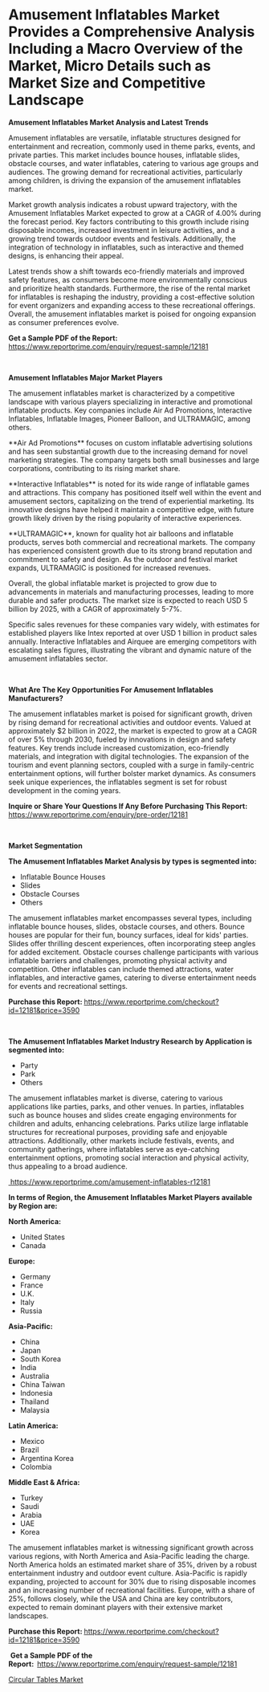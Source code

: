 <p><h1>Amusement Inflatables Market Provides a Comprehensive Analysis Including a Macro Overview of the Market, Micro Details such as Market Size and Competitive Landscape</h1></p><p><strong>Amusement Inflatables Market Analysis and Latest Trends</strong></p>
<p><p>Amusement inflatables are versatile, inflatable structures designed for entertainment and recreation, commonly used in theme parks, events, and private parties. This market includes bounce houses, inflatable slides, obstacle courses, and water inflatables, catering to various age groups and audiences. The growing demand for recreational activities, particularly among children, is driving the expansion of the amusement inflatables market.</p><p>Market growth analysis indicates a robust upward trajectory, with the Amusement Inflatables Market expected to grow at a CAGR of 4.00% during the forecast period. Key factors contributing to this growth include rising disposable incomes, increased investment in leisure activities, and a growing trend towards outdoor events and festivals. Additionally, the integration of technology in inflatables, such as interactive and themed designs, is enhancing their appeal.</p><p>Latest trends show a shift towards eco-friendly materials and improved safety features, as consumers become more environmentally conscious and prioritize health standards. Furthermore, the rise of the rental market for inflatables is reshaping the industry, providing a cost-effective solution for event organizers and expanding access to these recreational offerings. Overall, the amusement inflatables market is poised for ongoing expansion as consumer preferences evolve.</p></p>
<p><strong>Get a Sample PDF of the Report:&nbsp;</strong> <a href="https://www.reportprime.com/enquiry/request-sample/12181?utm_campaign=3066&utm_medium=2&utm_source=Github&utm_content=ia&utm_term=18032025&utm_id=amusement-inflatables">https://www.reportprime.com/enquiry/request-sample/12181</a></p>
<p>&nbsp;</p>
<p><strong>Amusement Inflatables Major Market Players</strong></p>
<p><p>The amusement inflatables market is characterized by a competitive landscape with various players specializing in interactive and promotional inflatable products. Key companies include Air Ad Promotions, Interactive Inflatables, Inflatable Images, Pioneer Balloon, and ULTRAMAGIC, among others.</p><p>**Air Ad Promotions** focuses on custom inflatable advertising solutions and has seen substantial growth due to the increasing demand for novel marketing strategies. The company targets both small businesses and large corporations, contributing to its rising market share.</p><p>**Interactive Inflatables** is noted for its wide range of inflatable games and attractions. This company has positioned itself well within the event and amusement sectors, capitalizing on the trend of experiential marketing. Its innovative designs have helped it maintain a competitive edge, with future growth likely driven by the rising popularity of interactive experiences.</p><p>**ULTRAMAGIC**, known for quality hot air balloons and inflatable products, serves both commercial and recreational markets. The company has experienced consistent growth due to its strong brand reputation and commitment to safety and design. As the outdoor and festival market expands, ULTRAMAGIC is positioned for increased revenues.</p><p>Overall, the global inflatable market is projected to grow due to advancements in materials and manufacturing processes, leading to more durable and safer products. The market size is expected to reach USD 5 billion by 2025, with a CAGR of approximately 5-7%.</p><p>Specific sales revenues for these companies vary widely, with estimates for established players like Intex reported at over USD 1 billion in product sales annually. Interactive Inflatables and Airquee are emerging competitors with escalating sales figures, illustrating the vibrant and dynamic nature of the amusement inflatables sector.</p></p>
<p>&nbsp;</p>
<p><strong>What Are The Key Opportunities For Amusement Inflatables Manufacturers?</strong></p>
<p><p>The amusement inflatables market is poised for significant growth, driven by rising demand for recreational activities and outdoor events. Valued at approximately $2 billion in 2022, the market is expected to grow at a CAGR of over 5% through 2030, fueled by innovations in design and safety features. Key trends include increased customization, eco-friendly materials, and integration with digital technologies. The expansion of the tourism and event planning sectors, coupled with a surge in family-centric entertainment options, will further bolster market dynamics. As consumers seek unique experiences, the inflatables segment is set for robust development in the coming years.</p></p>
<p><strong>Inquire or Share Your Questions If Any Before Purchasing This Report:</strong> <a href="https://www.reportprime.com/enquiry/pre-order/12181?utm_campaign=3066&utm_medium=2&utm_source=Github&utm_content=ia&utm_term=18032025&utm_id=amusement-inflatables">https://www.reportprime.com/enquiry/pre-order/12181</a></p>
<p>&nbsp;</p>
<p><strong>Market Segmentation</strong></p>
<p><strong>The Amusement Inflatables Market Analysis by types is segmented into:</strong></p>
<p><ul><li>Inflatable Bounce Houses</li><li>Slides</li><li>Obstacle Courses</li><li>Others</li></ul></p>
<p><p>The amusement inflatables market encompasses several types, including inflatable bounce houses, slides, obstacle courses, and others. Bounce houses are popular for their fun, bouncy surfaces, ideal for kids' parties. Slides offer thrilling descent experiences, often incorporating steep angles for added excitement. Obstacle courses challenge participants with various inflatable barriers and challenges, promoting physical activity and competition. Other inflatables can include themed attractions, water inflatables, and interactive games, catering to diverse entertainment needs for events and recreational settings.</p></p>
<p><strong>Purchase this Report:&nbsp;</strong><a href="https://www.reportprime.com/checkout?id=12181&price=3590&utm_campaign=3066&utm_medium=2&utm_source=Github&utm_content=ia&utm_term=18032025&utm_id=amusement-inflatables">https://www.reportprime.com/checkout?id=12181&price=3590</a></p>
<p>&nbsp;</p>
<p><strong>The Amusement Inflatables Market Industry Research by Application is segmented into:</strong></p>
<p><ul><li>Party</li><li>Park</li><li>Others</li></ul></p>
<p><p>The amusement inflatables market is diverse, catering to various applications like parties, parks, and other venues. In parties, inflatables such as bounce houses and slides create engaging environments for children and adults, enhancing celebrations. Parks utilize large inflatable structures for recreational purposes, providing safe and enjoyable attractions. Additionally, other markets include festivals, events, and community gatherings, where inflatables serve as eye-catching entertainment options, promoting social interaction and physical activity, thus appealing to a broad audience.</p></p>
<p><a href="https://www.reportprime.com/amusement-inflatables-r12181?utm_campaign=3066&utm_medium=2&utm_source=Github&utm_content=ia&utm_term=18032025&utm_id=amusement-inflatables">&nbsp;https://www.reportprime.com/amusement-inflatables-r12181</a></p>
<p><strong>In terms of Region, the Amusement Inflatables Market Players available by Region are:</strong></p>
<p>
    <p> <strong> North America: </strong>
        <ul>
            <li>United States</li>
            <li>Canada</li>
        </ul>
        </p> 
    <p> <strong> Europe: </strong>
        <ul>
            <li>Germany</li>
            <li>France</li>
            <li>U.K.</li>
            <li>Italy</li>
            <li>Russia</li>
        </ul>
        </p> 
    <p> <strong> Asia-Pacific: </strong>
        <ul>
            <li>China</li>
            <li>Japan</li>
            <li>South Korea</li>
            <li>India</li>
            <li>Australia</li>
            <li>China Taiwan</li>
            <li>Indonesia</li>
            <li>Thailand</li>
            <li>Malaysia</li>
        </ul>
        </p> 
    <p> <strong> Latin America: </strong>
        <ul>
            <li>Mexico</li>
            <li>Brazil</li>
            <li>Argentina Korea</li>
            <li>Colombia</li>
        </ul>
        </p> 
    <p> <strong> Middle East & Africa: </strong>
        <ul>
            <li>Turkey</li>
            <li>Saudi</li>
            <li>Arabia</li>
            <li>UAE</li>
            <li>Korea</li>
        </ul>
    </p>
    </p>
<p><p>The amusement inflatables market is witnessing significant growth across various regions, with North America and Asia-Pacific leading the charge. North America holds an estimated market share of 35%, driven by a robust entertainment industry and outdoor event culture. Asia-Pacific is rapidly expanding, projected to account for 30% due to rising disposable incomes and an increasing number of recreational facilities. Europe, with a share of 25%, follows closely, while the USA and China are key contributors, expected to remain dominant players with their extensive market landscapes.</p></p>
<p><strong>Purchase this Report: </strong><a href="https://www.reportprime.com/checkout?id=12181&price=3590&utm_campaign=3066&utm_medium=2&utm_source=Github&utm_content=ia&utm_term=18032025&utm_id=amusement-inflatables">https://www.reportprime.com/checkout?id=12181&price=3590</a></p>
<p>&nbsp;<strong>Get a Sample PDF of the Report:&nbsp;&nbsp;</strong><a href="https://www.reportprime.com/enquiry/request-sample/12181?utm_campaign=3066&utm_medium=2&utm_source=Github&utm_content=ia&utm_term=18032025&utm_id=amusement-inflatables">https://www.reportprime.com/enquiry/request-sample/12181</a></p>
<p><strong></strong></p>
<p><p><a href="https://github.com/hannajuana198484/Market-Research-Report-List-1/blob/main/circular-tables-market.md?utm_campaign=3066&utm_medium=2&utm_source=Github&utm_content=ia&utm_term=18032025&utm_id=amusement-inflatables">Circular Tables Market</a></p></p>